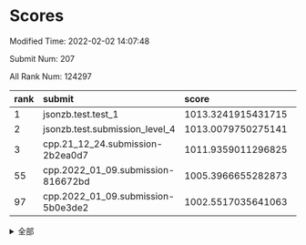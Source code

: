# Scores

Modified Time: 2022-02-02 14:07:48

Submit Num: 207

All Rank Num: 124297

| rank |               submit               |       score        |       sigma        | pk_num |
| :--- | :--------------------------------- | :----------------- | :----------------- | :----- |
| 1    | jsonzb.test.test_1                 | 1013.3241915431715 | 0.8383098063863947 | 2402   |
| 2    | jsonzb.test.submission_level_4     | 1013.0079750275141 | 0.8245460956696529 | 2401   |
| 3    | cpp.21_12_24.submission-2b2ea0d7   | 1011.9359011296825 | 0.7746804307596504 | 2406   |
| 55   | cpp.2022_01_09.submission-816672bd | 1005.3966655282873 | 0.7186794287608381 | 2404   |
| 97   | cpp.2022_01_09.submission-5b0e3de2 | 1002.5517035641063 | 0.7168279961567412 | 2400   |


<details>
<summary>全部</summary>

| rank |                 submit                 |       score        |       sigma        | pk_num |
| :--- | :------------------------------------- | :----------------- | :----------------- | :----- |
| 1    | jsonzb.test.test_1                     | 1013.3241915431715 | 0.8383098063863947 | 2402   |
| 2    | jsonzb.test.submission_level_4         | 1013.0079750275141 | 0.8245460956696529 | 2401   |
| 3    | cpp.21_12_24.submission-2b2ea0d7       | 1011.9359011296825 | 0.7746804307596504 | 2406   |
| 4    | gobigger.level_3.submission_level_3_32 | 1011.5497769662655 | 0.7599570535904704 | 2401   |
| 5    | gobigger.level_3.submission_level_3_16 | 1011.3394916273819 | 0.7622513363244032 | 2402   |
| 6    | gobigger.level_3.submission_level_3_5  | 1011.2407336234047 | 0.7758538974764284 | 2398   |
| 7    | gobigger.level_3.submission_level_3_22 | 1011.04610576563   | 0.7747394500582545 | 2402   |
| 8    | gobigger.level_3.submission_level_3_40 | 1010.979081358031  | 0.7642858378642484 | 2402   |
| 9    | gobigger.level_3.submission_level_3_27 | 1010.9086412241475 | 0.7583115459730614 | 2405   |
| 10   | gobigger.level_3.submission_level_3_7  | 1010.818859550269  | 0.7658602539238598 | 2399   |
| 11   | gobigger.level_3.submission_level_3_17 | 1010.7454392463865 | 0.7544814443328256 | 2402   |
| 12   | gobigger.level_3.submission_level_3_33 | 1010.5897140334878 | 0.7633888130368067 | 2405   |
| 13   | gobigger.level_3.submission_level_3_24 | 1010.5617153444466 | 0.7532305698828456 | 2404   |
| 14   | gobigger.level_3.submission_level_3_2  | 1010.5608337062814 | 0.7596057030712292 | 2398   |
| 15   | gobigger.level_3.submission_level_3_35 | 1010.5145906266663 | 0.7724272549583242 | 2406   |
| 16   | gobigger.level_3.submission_level_3_23 | 1010.4749016312328 | 0.7551079628708969 | 2400   |
| 17   | gobigger.level_3.submission_level_3_10 | 1010.3825714088006 | 0.7518050480634083 | 2401   |
| 18   | gobigger.level_3.submission_level_3_8  | 1010.2672909205529 | 0.759814181936648  | 2402   |
| 19   | gobigger.level_3.submission_level_3_26 | 1010.2483580082085 | 0.7646857479660619 | 2401   |
| 20   | gobigger.level_3.submission_level_3_34 | 1010.1894061170158 | 0.7849656366443406 | 2403   |
| 21   | gobigger.level_3.submission_level_3_0  | 1010.1573574502445 | 0.763436720343005  | 2406   |
| 22   | gobigger.level_3.submission_level_3_19 | 1010.1549456651766 | 0.7453877156558897 | 2398   |
| 23   | gobigger.level_3.submission_level_3_9  | 1010.1156147598009 | 0.7667782557317315 | 2402   |
| 24   | gobigger.level_3.submission_level_3_13 | 1010.1061842389678 | 0.7451073807798017 | 2401   |
| 25   | gobigger.level_3.submission_level_3_28 | 1010.001712977225  | 0.765737182912489  | 2401   |
| 26   | gobigger.level_3.submission_level_3_44 | 1009.9621851321466 | 0.7512545168171688 | 2405   |
| 27   | gobigger.level_3.submission_level_3_30 | 1009.899214171478  | 0.7521428311592366 | 2403   |
| 28   | gobigger.level_3.submission_level_3_29 | 1009.894373246895  | 0.7654621790532755 | 2403   |
| 29   | gobigger.level_3.submission_level_3_49 | 1009.8922170395794 | 0.7700504351388997 | 2401   |
| 30   | gobigger.level_3.submission_level_3_3  | 1009.859049394121  | 0.7440533772223946 | 2401   |
| 31   | gobigger.level_3.submission_level_3_31 | 1009.8530145311819 | 0.764695135616004  | 2403   |
| 32   | gobigger.level_3.submission_level_3_39 | 1009.6867602015009 | 0.7231725548031418 | 2400   |
| 33   | gobigger.level_3.submission_level_3_43 | 1009.6470764634618 | 0.7897972429926142 | 2402   |
| 34   | gobigger.level_3.submission_level_3_36 | 1009.6283987437159 | 0.7570251439653293 | 2397   |
| 35   | gobigger.level_3.submission_level_3_37 | 1009.5287061551046 | 0.7607197568070286 | 2400   |
| 36   | gobigger.level_3.submission_level_3_46 | 1009.5005057604969 | 0.7719071062510493 | 2407   |
| 37   | gobigger.level_3.submission_level_3_41 | 1009.5000326933484 | 0.7614612319845612 | 2403   |
| 38   | gobigger.level_3.submission_level_3_11 | 1009.4982102878137 | 0.7393717965248958 | 2404   |
| 39   | gobigger.level_3.submission_level_3_1  | 1009.4863792405527 | 0.7453763213887564 | 2406   |
| 40   | gobigger.level_3.submission_level_3_25 | 1009.354596162178  | 0.7622100551868567 | 2408   |
| 41   | gobigger.level_3.submission_level_3_15 | 1009.3250890700951 | 0.748935669356875  | 2400   |
| 42   | gobigger.level_3.submission_level_3_14 | 1009.2806464942042 | 0.7508212943251679 | 2406   |
| 43   | gobigger.level_3.submission_level_3_20 | 1009.2774418839743 | 0.7368098611140657 | 2400   |
| 44   | gobigger.level_3.submission_level_3_18 | 1009.196515123289  | 0.7605232491870135 | 2401   |
| 45   | gobigger.level_3.submission_level_3_48 | 1009.1866729977646 | 0.7497053000358215 | 2407   |
| 46   | gobigger.level_3.submission_level_3_47 | 1009.073932143638  | 0.7365353141146322 | 2404   |
| 47   | gobigger.level_3.submission_level_3_4  | 1009.0654809783031 | 0.7461018914413353 | 2401   |
| 48   | gobigger.level_3.submission_level_3_6  | 1009.0455512788121 | 0.7599562600193602 | 2405   |
| 49   | gobigger.level_3.submission_level_3_42 | 1008.8722811668096 | 0.7547483488732732 | 2404   |
| 50   | gobigger.level_3.submission_level_3_45 | 1008.6499727700125 | 0.7475307331358869 | 2405   |
| 51   | gobigger.level_3.submission_level_3_21 | 1008.5422759058162 | 0.7444711211167684 | 2398   |
| 52   | gobigger.level_3.submission_level_3_38 | 1008.381072009836  | 0.7451315770046211 | 2402   |
| 53   | gobigger.level_3.submission_level_3_12 | 1007.6303234765102 | 0.737164726952521  | 2396   |
| 54   | gobigger.level_1.submission_level_1_36 | 1006.1258150879568 | 0.7241511445391707 | 2402   |
| 55   | cpp.2022_01_09.submission-816672bd     | 1005.3966655282873 | 0.7186794287608381 | 2404   |
| 56   | gobigger.level_1.submission_level_1_10 | 1005.3793903055032 | 0.7265340992864024 | 2395   |
| 57   | gobigger.level_1.submission_level_1_38 | 1004.6961825121556 | 0.7118004215227299 | 2400   |
| 58   | gobigger.level_1.submission_level_1_16 | 1004.6725819429664 | 0.726648296215746  | 2399   |
| 59   | gobigger.level_1.submission_level_1_44 | 1004.323676878374  | 0.7238136802400361 | 2403   |
| 60   | gobigger.level_1.submission_level_1_27 | 1004.2973564678256 | 0.7213658405908704 | 2402   |
| 61   | gobigger.level_1.submission_level_1_18 | 1004.2909351440615 | 0.7135747828255744 | 2404   |
| 62   | gobigger.level_1.submission_level_1_37 | 1004.2551103484597 | 0.734301243540599  | 2400   |
| 63   | gobigger.level_1.submission_level_1_19 | 1004.1993159804524 | 0.7284890850793527 | 2404   |
| 64   | gobigger.level_1.submission_level_1_26 | 1004.1904618465328 | 0.7257121393830588 | 2399   |
| 65   | gobigger.level_1.submission_level_1_28 | 1004.1597139166574 | 0.7140168952417284 | 2398   |
| 66   | gobigger.level_1.submission_level_1_23 | 1004.0427804720157 | 0.7121728794132468 | 2399   |
| 67   | gobigger.level_1.submission_level_1_31 | 1004.0425582531417 | 0.7234839163738895 | 2399   |
| 68   | gobigger.level_1.submission_level_1_12 | 1004.0382384493582 | 0.7218651555764212 | 2403   |
| 69   | gobigger.level_1.submission_level_1_40 | 1003.99414736271   | 0.7349411749801097 | 2400   |
| 70   | gobigger.level_1.submission_level_1_22 | 1003.8431463808768 | 0.7190850297370117 | 2405   |
| 71   | gobigger.level_1.submission_level_1_13 | 1003.8064141959693 | 0.7317603862246227 | 2403   |
| 72   | gobigger.level_1.submission_level_1_0  | 1003.7753066311786 | 0.7131298405985558 | 2404   |
| 73   | gobigger.level_1.submission_level_1_46 | 1003.75712278761   | 0.7157318878374876 | 2405   |
| 74   | gobigger.level_1.submission_level_1_25 | 1003.7555890545663 | 0.721686747940557  | 2402   |
| 75   | gobigger.level_1.submission_level_1_5  | 1003.7555778874394 | 0.7096045655178358 | 2403   |
| 76   | gobigger.level_1.submission_level_1_4  | 1003.6941655796305 | 0.7403067163579053 | 2400   |
| 77   | gobigger.level_1.submission_level_1_21 | 1003.6568843096688 | 0.7171977352665747 | 2399   |
| 78   | gobigger.level_1.submission_level_1_42 | 1003.5978861681921 | 0.7137434851263204 | 2407   |
| 79   | gobigger.level_1.submission_level_1_43 | 1003.5404774615673 | 0.7114714792206833 | 2396   |
| 80   | gobigger.level_1.submission_level_1_49 | 1003.5068425632298 | 0.7327902963414381 | 2401   |
| 81   | gobigger.level_1.submission_level_1_17 | 1003.5043558315773 | 0.7103692183301228 | 2403   |
| 82   | gobigger.level_1.submission_level_1_39 | 1003.4584992908658 | 0.7251682933061897 | 2404   |
| 83   | gobigger.level_1.submission_level_1_48 | 1003.334110157073  | 0.719182174075937  | 2403   |
| 84   | gobigger.level_1.submission_level_1_14 | 1003.3253279546991 | 0.7233029468323207 | 2404   |
| 85   | gobigger.level_1.submission_level_1_15 | 1003.3009476273382 | 0.7151129986184304 | 2405   |
| 86   | gobigger.level_1.submission_level_1_41 | 1003.277880892398  | 0.7236754521818016 | 2395   |
| 87   | gobigger.level_1.submission_level_1_30 | 1003.2228832532905 | 0.7099166741032789 | 2396   |
| 88   | gobigger.level_1.submission_level_1_2  | 1003.2052844906843 | 0.7248492718994749 | 2404   |
| 89   | gobigger.level_1.submission_level_1_1  | 1003.1975864685415 | 0.7060270648261268 | 2401   |
| 90   | gobigger.level_1.submission_level_1_20 | 1003.093997452974  | 0.7096941763845721 | 2404   |
| 91   | gobigger.level_1.submission_level_1_24 | 1002.8982182318083 | 0.7158461961489612 | 2400   |
| 92   | gobigger.level_1.submission_level_1_35 | 1002.8707179129881 | 0.7162903254454834 | 2403   |
| 93   | gobigger.level_1.submission_level_1_34 | 1002.6750028812612 | 0.714734076983925  | 2401   |
| 94   | gobigger.level_1.submission_level_1_8  | 1002.6081654727615 | 0.7040959271048317 | 2401   |
| 95   | gobigger.level_1.submission_level_1_32 | 1002.6070874239578 | 0.7234556248620511 | 2400   |
| 96   | gobigger.level_1.submission_level_1_47 | 1002.5526876713006 | 0.7270731048348174 | 2404   |
| 97   | cpp.2022_01_09.submission-5b0e3de2     | 1002.5517035641063 | 0.7168279961567412 | 2400   |
| 98   | gobigger.level_1.submission_level_1_7  | 1002.55044245554   | 0.7074499661059527 | 2404   |
| 99   | gobigger.level_1.submission_level_1_29 | 1002.4948586429376 | 0.7153168639372245 | 2403   |
| 100  | gobigger.level_1.submission_level_1_3  | 1002.2890503236852 | 0.710079801934058  | 2403   |
| 101  | gobigger.level_1.submission_level_1_11 | 1002.273888971235  | 0.706881442787832  | 2400   |
| 102  | gobigger.level_1.submission_level_1_9  | 1002.2518701631129 | 0.7165686898651753 | 2400   |
| 103  | gobigger.level_1.submission_level_1_45 | 1002.0604073645271 | 0.7067627763519599 | 2404   |
| 104  | gobigger.level_1.submission_level_1_33 | 1001.9817371269645 | 0.7231022213927132 | 2407   |
| 105  | gobigger.level_1.submission_level_1_6  | 1001.7471196906095 | 0.7128799353123123 | 2403   |
| 106  | gobigger.random.submission_random_32   | 997.2165656382605  | 0.7108693373540101 | 2399   |
| 107  | gobigger.random.submission_random_24   | 997.0850252967641  | 0.7079251228129115 | 2398   |
| 108  | gobigger.random.submission_random_9    | 996.7491977747659  | 0.698804421364294  | 2402   |
| 109  | gobigger.random.submission_random_46   | 996.7289452769195  | 0.7170392447506537 | 2403   |
| 110  | gobigger.random.submission_random_45   | 996.6237797681014  | 0.7055154489617403 | 2400   |
| 111  | gobigger.random.submission_random_23   | 996.6045339453525  | 0.7207317218489089 | 2401   |
| 112  | gobigger.random.submission_random_1    | 996.5378902953696  | 0.7107039838443364 | 2401   |
| 113  | gobigger.random.submission_random_22   | 996.5264884290132  | 0.7041839684469011 | 2401   |
| 114  | gobigger.random.submission_random_5    | 996.4719304609572  | 0.7119439540924686 | 2405   |
| 115  | gobigger.random.submission_random_44   | 996.3241420932219  | 0.7118702383564752 | 2398   |
| 116  | gobigger.random.submission_random_12   | 996.244172697609   | 0.7209330515872954 | 2402   |
| 117  | gobigger.random.submission_random_30   | 996.1397022479142  | 0.7149952933659588 | 2402   |
| 118  | gobigger.random.submission_random_19   | 996.1242063252256  | 0.7134154653925293 | 2401   |
| 119  | gobigger.random.submission_random_47   | 996.0589801358842  | 0.7003502420100153 | 2404   |
| 120  | gobigger.random.submission_random_29   | 996.0469968325957  | 0.7165732587357926 | 2404   |
| 121  | gobigger.random.submission_random_40   | 996.0349580947594  | 0.7162352128730908 | 2405   |
| 122  | gobigger.random.submission_random_15   | 996.0177484799733  | 0.7222857831172055 | 2402   |
| 123  | gobigger.random.submission_random_27   | 995.9620471644873  | 0.7035299908486642 | 2407   |
| 124  | gobigger.random.submission_random_4    | 995.945101444198   | 0.7257732712665727 | 2398   |
| 125  | gobigger.random.submission_random_34   | 995.9418065203188  | 0.7139016831469742 | 2406   |
| 126  | gobigger.random.submission_random_13   | 995.9394161738761  | 0.7011848311426283 | 2404   |
| 127  | gobigger.random.submission_random_36   | 995.9313649192197  | 0.7107618508380047 | 2401   |
| 128  | gobigger.random.submission_random_11   | 995.8990259707285  | 0.7010787133062606 | 2406   |
| 129  | gobigger.random.submission_random_6    | 995.8813448646109  | 0.712299825376939  | 2403   |
| 130  | gobigger.random.submission_random_2    | 995.8739258151295  | 0.7115617093511171 | 2398   |
| 131  | gobigger.random.submission_random_42   | 995.8347124369196  | 0.7214877851632765 | 2405   |
| 132  | gobigger.random.submission_random_8    | 995.7991833536781  | 0.7103751909375491 | 2395   |
| 133  | gobigger.random.submission_random_31   | 995.7716669042318  | 0.7254654886275261 | 2404   |
| 134  | gobigger.random.submission_random_48   | 995.6728414748023  | 0.7082332133274265 | 2399   |
| 135  | gobigger.random.submission_random_49   | 995.6709186737031  | 0.714561375281631  | 2401   |
| 136  | gobigger.random.submission_random_26   | 995.6436820447943  | 0.7086392429056074 | 2400   |
| 137  | gobigger.random.submission_random_21   | 995.4259241364256  | 0.7161188660795811 | 2404   |
| 138  | gobigger.random.submission_random_14   | 995.4019040340087  | 0.7091711072958712 | 2404   |
| 139  | gobigger.random.submission_random_41   | 995.3964760832581  | 0.6983671795721091 | 2404   |
| 140  | gobigger.random.submission_random_16   | 995.3775769377913  | 0.717446177038098  | 2401   |
| 141  | gobigger.random.submission_random_37   | 995.361604483757   | 0.7055594361090473 | 2409   |
| 142  | gobigger.random.submission_random_0    | 995.3538198484346  | 0.7187463356049544 | 2400   |
| 143  | gobigger.random.submission_random_35   | 995.3071938173093  | 0.7186896107586862 | 2398   |
| 144  | gobigger.random.submission_random_28   | 995.1970858181038  | 0.7028300540965811 | 2404   |
| 145  | gobigger.random.submission_random_39   | 995.19472835984    | 0.7064191341892203 | 2400   |
| 146  | gobigger.random.submission_random_10   | 995.0891404657234  | 0.70840816171247   | 2399   |
| 147  | gobigger.random.submission_random_3    | 995.0672629900661  | 0.7301522479115826 | 2404   |
| 148  | gobigger.random.submission_random_17   | 994.9383289026778  | 0.7283779056722135 | 2401   |
| 149  | gobigger.random.submission_random_20   | 994.7962339165776  | 0.7214315142361188 | 2405   |
| 150  | gobigger.random.submission_random_25   | 994.6428345040864  | 0.7120781254261116 | 2401   |
| 151  | gobigger.random.submission_random_43   | 994.356732597587   | 0.7151612789502    | 2399   |
| 152  | gobigger.random.submission_random_7    | 994.3322490797573  | 0.7123508554876152 | 2398   |
| 153  | gobigger.random.submission_random_33   | 994.3149612917504  | 0.7139346203220931 | 2406   |
| 154  | gobigger.random.submission_random_18   | 994.28495902089    | 0.7154462080762573 | 2397   |
| 155  | gobigger.level_2.submission_level_2_20 | 994.1124793811352  | 0.7317198672400065 | 2403   |
| 156  | gobigger.random.submission_random_38   | 994.0634079211694  | 0.7131284398239691 | 2403   |
| 157  | gobigger.level_2.submission_level_2_16 | 993.5405072069408  | 0.7285193001644419 | 2400   |
| 158  | gobigger.level_2.submission_level_2_40 | 993.2485939868095  | 0.7207080777527982 | 2400   |
| 159  | gobigger.level_2.submission_level_2_1  | 993.2458171718599  | 0.7246609216423952 | 2403   |
| 160  | gobigger.level_2.submission_level_2_6  | 993.1270298405873  | 0.7257257075977761 | 2400   |
| 161  | gobigger.level_2.submission_level_2_36 | 993.0280794775682  | 0.7230082265401062 | 2402   |
| 162  | gobigger.level_2.submission_level_2_23 | 992.8304715196815  | 0.7346888343454562 | 2402   |
| 163  | gobigger.level_2.submission_level_2_15 | 992.7919907187602  | 0.7383779514184156 | 2400   |
| 164  | gobigger.level_2.submission_level_2_27 | 992.7865354036747  | 0.736074726683284  | 2408   |
| 165  | gobigger.level_2.submission_level_2_24 | 992.7601178661653  | 0.7335275469348838 | 2402   |
| 166  | gobigger.level_2.submission_level_2_21 | 992.7181621818248  | 0.7263124777229305 | 2402   |
| 167  | gobigger.level_2.submission_level_2_11 | 992.6957423414156  | 0.7344437644628665 | 2402   |
| 168  | gobigger.level_2.submission_level_2_48 | 992.6344782678092  | 0.7356245571838593 | 2399   |
| 169  | gobigger.level_2.submission_level_2_0  | 992.5560897132945  | 0.7520301051364664 | 2402   |
| 170  | gobigger.level_2.submission_level_2_38 | 992.5543926356135  | 0.7422198198580515 | 2406   |
| 171  | gobigger.level_2.submission_level_2_39 | 992.4653587574013  | 0.7357718791197575 | 2401   |
| 172  | gobigger.level_2.submission_level_2_34 | 992.439229615335   | 0.7435818243781338 | 2402   |
| 173  | gobigger.level_2.submission_level_2_41 | 992.3479070150763  | 0.7321305964731792 | 2398   |
| 174  | gobigger.level_2.submission_level_2_10 | 992.3341748762285  | 0.7565854141381281 | 2397   |
| 175  | gobigger.level_2.submission_level_2_12 | 992.3237401524433  | 0.7575755405470915 | 2400   |
| 176  | gobigger.level_2.submission_level_2_43 | 992.3075815243515  | 0.7446814247081862 | 2404   |
| 177  | gobigger.level_2.submission_level_2_31 | 992.2536247096295  | 0.7355424412757685 | 2406   |
| 178  | gobigger.level_2.submission_level_2_2  | 992.2354612407681  | 0.7530941945095132 | 2399   |
| 179  | gobigger.level_2.submission_level_2_30 | 992.195542004821   | 0.7378883492635891 | 2405   |
| 180  | gobigger.level_2.submission_level_2_35 | 992.1574584714323  | 0.7200856358630339 | 2404   |
| 181  | gobigger.level_2.submission_level_2_26 | 992.0773759441346  | 0.7460983978062122 | 2404   |
| 182  | gobigger.level_2.submission_level_2_45 | 992.0764557485154  | 0.7370202710528501 | 2401   |
| 183  | gobigger.level_2.submission_level_2_14 | 992.0629294440208  | 0.7405040017242303 | 2395   |
| 184  | gobigger.level_2.submission_level_2_7  | 992.0416252325163  | 0.7535677391409964 | 2403   |
| 185  | gobigger.level_2.submission_level_2_46 | 992.013261721052   | 0.7336778143097118 | 2402   |
| 186  | gobigger.level_2.submission_level_2_4  | 991.9778723841602  | 0.7560589393612757 | 2407   |
| 187  | gobigger.level_2.submission_level_2_29 | 991.9449752683696  | 0.7655034188951999 | 2399   |
| 188  | gobigger.level_2.submission_level_2_5  | 991.939682830186   | 0.7480499689850643 | 2401   |
| 189  | gobigger.level_2.submission_level_2_19 | 991.8516045734639  | 0.7282694841018582 | 2403   |
| 190  | gobigger.level_2.submission_level_2_13 | 991.8249502658043  | 0.7453652211007574 | 2404   |
| 191  | gobigger.level_2.submission_level_2_3  | 991.6573254316115  | 0.7366909298716843 | 2404   |
| 192  | gobigger.level_2.submission_level_2_8  | 991.5787257707711  | 0.7454337191305105 | 2401   |
| 193  | gobigger.level_2.submission_level_2_28 | 991.5533237946072  | 0.7475248173154284 | 2397   |
| 194  | gobigger.level_2.submission_level_2_17 | 991.546229689785   | 0.7379734724119625 | 2403   |
| 195  | gobigger.level_2.submission_level_2_49 | 991.5257999634572  | 0.7530185391974369 | 2404   |
| 196  | gobigger.level_2.submission_level_2_33 | 991.2962488860437  | 0.7422990753952393 | 2399   |
| 197  | gobigger.level_2.submission_level_2_25 | 991.2826476683982  | 0.7521345113505382 | 2406   |
| 198  | gobigger.level_2.submission_level_2_44 | 991.2601669413707  | 0.7477961117050671 | 2399   |
| 199  | gobigger.level_2.submission_level_2_37 | 991.1713994418824  | 0.7462429827056005 | 2400   |
| 200  | gobigger.level_2.submission_level_2_9  | 991.1267567336366  | 0.7445342618997088 | 2403   |
| 201  | gobigger.level_2.submission_level_2_22 | 991.0422908153414  | 0.7453630893773575 | 2403   |
| 202  | gobigger.level_2.submission_level_2_18 | 990.9518158975951  | 0.7615528796992552 | 2398   |
| 203  | gobigger.level_2.submission_level_2_42 | 990.7519193835147  | 0.7344968249018843 | 2403   |
| 204  | gobigger.level_2.submission_level_2_47 | 990.4267668611902  | 0.7575904479639112 | 2407   |
| 205  | gobigger.level_2.submission_level_2_32 | 990.2286431384241  | 0.7621092841155287 | 2400   |
| 206  | gobigger.none.submission_none_0        | 976.8985058860874  | 1.4174675311514284 | 2397   |
| 207  | gobigger.none.submission_none_1        | 976.6855720868713  | 1.3220830666469074 | 2401   |

</details>